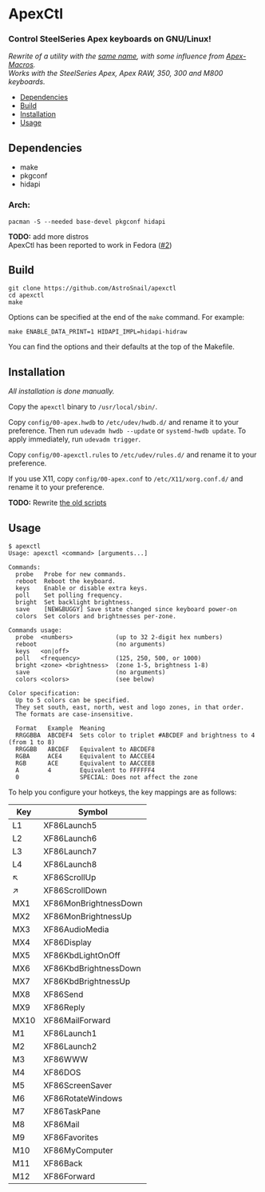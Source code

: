 # ApexCtl

### Control SteelSeries Apex keyboards on GNU/Linux!

*Rewrite of a utility with the [same name][ApexCtl], with some influence from [Apex-Macros][ApexMacros].*  
*Works with the SteelSeries Apex, Apex RAW, 350, 300 and M800 keyboards.*

 - [Dependencies](#dependencies)
 - [Build](#build)
 - [Installation](#installation)
 - [Usage](#usage)

## Dependencies

 - make
 - pkgconf
 - hidapi

### Arch:

```
pacman -S --needed base-devel pkgconf hidapi
```

**TODO:** add more distros  
ApexCtl has been reported to work in Fedora ([#2][i2])

## Build

```
git clone https://github.com/AstroSnail/apexctl
cd apexctl
make
```

Options can be specified at the end of the `make` command. For example:
```
make ENABLE_DATA_PRINT=1 HIDAPI_IMPL=hidapi-hidraw
```
You can find the options and their defaults at the top of the Makefile.

## Installation

*All installation is done manually.*

Copy the `apexctl` binary to `/usr/local/sbin/`.

Copy `config/00-apex.hwdb` to `/etc/udev/hwdb.d/` and rename it to your preference.
Then run `udevadm hwdb --update` or `systemd-hwdb update`.
To apply immediately, run `udevadm trigger`.

Copy `config/00-apexctl.rules` to `/etc/udev/rules.d/` and rename it to your preference.

If you use X11, copy `config/00-apex.conf` to `/etc/X11/xorg.conf.d/` and rename it to your preference.

**TODO:** Rewrite [the old scripts][oldscripts]

## Usage

```
$ apexctl
Usage: apexctl <command> [arguments...]

Commands:
  probe   Probe for new commands.
  reboot  Reboot the keyboard.
  keys    Enable or disable extra keys.
  poll    Set polling frequency.
  bright  Set backlight brightness.
  save    [NEW&BUGGY] Save state changed since keyboard power-on
  colors  Set colors and brightnesses per-zone.

Commands usage:
  probe  <numbers>            (up to 32 2-digit hex numbers)
  reboot                      (no arguments)
  keys   <on|off>             
  poll   <frequency>          (125, 250, 500, or 1000)
  bright <zone> <brightness>  (zone 1-5, brightness 1-8)
  save                        (no arguments)
  colors <colors>             (see below)

Color specification:
  Up to 5 colors can be specified.
  They set south, east, north, west and logo zones, in that order.
  The formats are case-insensitive.

  Format   Example  Meaning
  RRGGBBA  ABCDEF4  Sets color to triplet #ABCDEF and brightness to 4 (from 1 to 8)
  RRGGBB   ABCDEF   Equivalent to ABCDEF8
  RGBA     ACE4     Equivalent to AACCEE4
  RGB      ACE      Equivalent to AACCEE8
  A        4        Equivalent to FFFFFF4
  0                 SPECIAL: Does not affect the zone
```

To help you configure your hotkeys, the key mappings are as follows:
<table>
	<thead>
		<tr><th>Key</th><th>Symbol</th></tr>
	</thead>
	<tbody>
		<tr><td>L1</td><td>XF86Launch5</td></tr>
		<tr><td>L2</td><td>XF86Launch6</td></tr>
		<tr><td>L3</td><td>XF86Launch7</td></tr>
		<tr><td>L4</td><td>XF86Launch8</td></tr>
		<tr><td>&#x2196;</td><td>XF86ScrollUp</td></tr>
		<tr><td>&#x2197;</td><td>XF86ScrollDown</td></tr>
		<tr><td>MX1</td><td>XF86MonBrightnessDown</td></tr>
		<tr><td>MX2</td><td>XF86MonBrightnessUp</td></tr>
		<tr><td>MX3</td><td>XF86AudioMedia</td></tr>
		<tr><td>MX4</td><td>XF86Display</td></tr>
		<tr><td>MX5</td><td>XF86KbdLightOnOff</td></tr>
		<tr><td>MX6</td><td>XF86KbdBrightnessDown</td></tr>
		<tr><td>MX7</td><td>XF86KbdBrightnessUp</td></tr>
		<tr><td>MX8</td><td>XF86Send</td></tr>
		<tr><td>MX9</td><td>XF86Reply</td></tr>
		<tr><td>MX10</td><td>XF86MailForward</td></tr>
		<tr><td>M1</td><td>XF86Launch1</td></tr>
		<tr><td>M2</td><td>XF86Launch2</td></tr>
		<tr><td>M3</td><td>XF86WWW</td></tr>
		<tr><td>M4</td><td>XF86DOS</td></tr>
		<tr><td>M5</td><td>XF86ScreenSaver</td></tr>
		<tr><td>M6</td><td>XF86RotateWindows</td></tr>
		<tr><td>M7</td><td>XF86TaskPane</td></tr>
		<tr><td>M8</td><td>XF86Mail</td></tr>
		<tr><td>M9</td><td>XF86Favorites</td></tr>
		<tr><td>M10</td><td>XF86MyComputer</td></tr>
		<tr><td>M11</td><td>XF86Back</td></tr>
		<tr><td>M12</td><td>XF86Forward</td></tr>
	</tbody>
</table>

[ApexCtl]: https://github.com/tuxmark5/ApexCtl
[ApexMacros]: https://github.com/Gibtnix/Apex-Macros
[i2]: https://github.com/AstroSnail/apexctl/issues/2
[oldscripts]: https://github.com/tuxmark5/ApexCtl/blob/master/makefile
